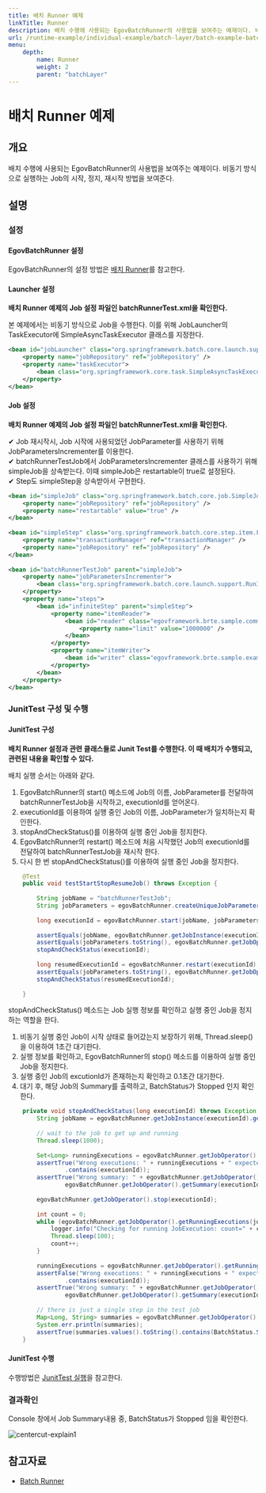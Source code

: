 ```yaml
---
title: 배치 Runner 예제
linkTitle: Runner
description: 배치 수행에 사용되는 EgovBatchRunner의 사용법을 보여주는 예제이다. 비동기 방식으로 실행하는 Job의 시작, 정지, 재시작 방법을 보여준다.
url: /runtime-example/individual-example/batch-layer/batch-example-batch_runner/
menu:
    depth:
        name: Runner
        weight: 2
        parent: "batchLayer"
---
```

# 배치 Runner 예제

## 개요

배치 수행에 사용되는 EgovBatchRunner의 사용법을 보여주는 예제이다. 비동기 방식으로 실행하는 Job의 시작, 정지, 재시작 방법을 보여준다.

## 설명

### 설정

#### EgovBatchRunner 설정

EgovBatchRunner의 설정 방법은 [배치 Runner](../../../egovframe-runtime/batch-layer/batch-execution-job_runner.md#egovbatchrunner)를 참고한다.

#### Launcher 설정

**배치 Runner 예제의 Job 설정 파일인 batchRunnerTest.xml을 확인한다.**

본 예제에서는 비동기 방식으로 Job을 수행한다. 이를 위해 JobLauncher의 TaskExecutor에 SimpleAsyncTaskExecutor 클래스를 지정한다.

```xml
<bean id="jobLauncher" class="org.springframework.batch.core.launch.support.SimpleJobLauncher">
	<property name="jobRepository" ref="jobRepository" />
	<property name="taskExecutor">
		<bean class="org.springframework.core.task.SimpleAsyncTaskExecutor"/>
	</property>
</bean>
```

#### Job 설정

**배치 Runner 예제의 Job 설정 파일인 batchRunnerTest.xml을 확인한다.**

✔ Job 재시작시, Job 시작에 사용되었던 JobParameter를 사용하기 위해 JobParametersIncrementer를 이용한다.  
✔ batchRunnerTestJob에서 JobParametersIncrementer 클래스를 사용하기 위해 simpleJob을 상속받는다. 이때 simpleJob은 restartable이 true로 설정된다.  
✔ Step도 simpleStep을 상속받아서 구현한다.  

```xml
<bean id="simpleJob" class="org.springframework.batch.core.job.SimpleJob" abstract="true">
	<property name="jobRepository" ref="jobRepository" />
	<property name="restartable" value="true" />
</bean>
 
<bean id="simpleStep" class="org.springframework.batch.core.step.item.FaultTolerantStepFactoryBean" abstract="true">
	<property name="transactionManager" ref="transactionManager" />
	<property name="jobRepository" ref="jobRepository" />
</bean>
 
<bean id="batchRunnerTestJob" parent="simpleJob">
	<property name="jobParametersIncrementer">
		<bean class="org.springframework.batch.core.launch.support.RunIdIncrementer" />	
	</property>
	<property name="steps">
		<bean id="infiniteStep" parent="simpleStep">
			<property name="itemReader">
				<bean id="reader" class="egovframework.brte.sample.common.domain.trade.GeneratingTradeItemReader">
					<property name="limit" value="1000000" />
				</bean>
			</property>
			<property name="itemWriter">
				<bean id="writer" class="egovframework.brte.sample.example.support.EgovDummyItemWriter" />
			</property>
		</bean>
	</property>
</bean>
```

### JunitTest 구성 및 수행

#### JunitTest 구성

**배치 Runner 설정과 관련 클래스들로 Junit Test를 수행한다. 이 때 배치가 수행되고, 관련된 내용을 확인할 수 있다.**

배치 실행 순서는 아래와 같다.

1. EgovBatchRunner의 start() 메소드에 Job의 이름, JobParameter를 전달하여 batchRunnerTestJob을 시작하고, executionId를 얻어온다.
2. executionId를 이용하여 실행 중인 Job의 이름, JobParameter가 일치하는지 확인한다.
3. stopAndCheckStatus()를 이용하여 실행 중인 Job을 정지한다.
4. EgovBatchRunner의 restart() 메소드에 처음 시작했던 Job의 executionId를 전달하여 batchRunnerTestJob을 재시작 한다.
5. 다시 한 번 stopAndCheckStatus()를 이용하여 실행 중인 Job을 정지한다.

```java
	@Test
	public void testStartStopResumeJob() throws Exception {
 
		String jobName = "batchRunnerTestJob";
		String jobParameters = egovBatchRunner.createUniqueJobParameters();
 
		long executionId = egovBatchRunner.start(jobName, jobParameters);
 
		assertEquals(jobName, egovBatchRunner.getJobInstance(executionId).getJobName());
		assertEquals(jobParameters.toString(), egovBatchRunner.getJobOperator().getParameters(executionId));
		stopAndCheckStatus(executionId);
 
		long resumedExecutionId = egovBatchRunner.restart(executionId);
		assertEquals(jobParameters.toString(), egovBatchRunner.getJobOperator().getParameters(resumedExecutionId));
		stopAndCheckStatus(resumedExecutionId);
 
	}
```

stopAndCheckStatus() 메소드는 Job 실행 정보를 확인하고 실행 중인 Job을 정지하는 역할을 한다.

1. 비동기 실행 중인 Job이 시작 상태로 들어갔는지 보장하기 위해, Thread.sleep()을 이용하여 1초간 대기한다.
2. 실행 정보를 확인하고, EgovBatchRunner의 stop() 메소드를 이용하여 실행 중인 Job을 정지한다.
3. 실행 중인 Job의 excutionId가 존재하는지 확인하고 0.1초간 대기한다.
4. 대기 후, 해당 Job의 Summary를 출력하고, BatchStatus가 Stopped 인지 확인한다.

```java
	private void stopAndCheckStatus(long executionId) throws Exception {
		String jobName = egovBatchRunner.getJobInstance(executionId).getJobName();
 
		// wait to the job to get up and running	
		Thread.sleep(1000);
 
		Set<Long> runningExecutions = egovBatchRunner.getJobOperator().getRunningExecutions(jobName);
		assertTrue("Wrong executions: " + runningExecutions + " expected: " + executionId, runningExecutions
				.contains(executionId));
		assertTrue("Wrong summary: " + egovBatchRunner.getJobOperator().getSummary(executionId), 
				egovBatchRunner.getJobOperator().getSummary(executionId).contains(BatchStatus.STARTED.toString()));
 
		egovBatchRunner.getJobOperator().stop(executionId);
 
		int count = 0;
		while (egovBatchRunner.getJobOperator().getRunningExecutions(jobName).contains(executionId) && count <= 10) {
			logger.info("Checking for running JobExecution: count=" + count);
			Thread.sleep(100);
			count++;
		}
 
		runningExecutions = egovBatchRunner.getJobOperator().getRunningExecutions(jobName);
		assertFalse("Wrong executions: " + runningExecutions + " expected: " + executionId, runningExecutions
				.contains(executionId));
		assertTrue("Wrong summary: " + egovBatchRunner.getJobOperator().getSummary(executionId), 
				egovBatchRunner.getJobOperator().getSummary(executionId).contains(BatchStatus.STOPPED.toString()));
 
		// there is just a single step in the test job
		Map<Long, String> summaries = egovBatchRunner.getJobOperator().getStepExecutionSummaries(executionId);
		System.err.println(summaries);
		assertTrue(summaries.values().toString().contains(BatchStatus.STOPPED.toString()));
	}
```

#### JunitTest 수행

수행방법은 [JunitTest 실행](/egovframe-development/test-tool/test-case.md)을 참고한다.

### 결과확인

Console 창에서 Job Summary내용 중, BatchStatus가 Stopped 임을 확인한다.

![centercut-explain1](./images/centercut-explain1.png)

## 참고자료
* [Batch Runner](../../../egovframe-runtime/batch-layer/batch-execution-job_runner.md#egovbatchrunner)